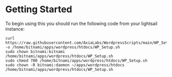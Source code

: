 # Getting Started

To begin using this you should run the following code from your lightsail instance:

```
curl https://raw.githubusercontent.com/AxiaLabs/WordpressScripts/main/WP_Setup.sh -o /home/bitnami/apps/wordpress/htdocs/WP_Setup.sh
sudo chown bitnami:bitnami /home/bitnami/apps/wordpress/htdocs/WP_Setup.sh
sudo chmod 700 /home/bitnami/apps/wordpress/htdocs/WP_Setup.sh
sudo chown -R bitnami:daemon ~/apps/wordpress/htdocs
/home/bitnami/apps/wordpress/htdocs/WP_Setup.sh
```
